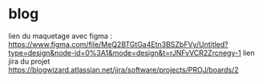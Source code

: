 # blog
lien du maquetage avec figma :
https://www.figma.com/file/MeQ2BTGtGa4Etn3BSZbFVy/Untitled?type=design&node-id=0%3A1&mode=design&t=rJNFvVCR2Zrcnegy-1
lien jira du projet
https://blogwizard.atlassian.net/jira/software/projects/PROJ/boards/2

